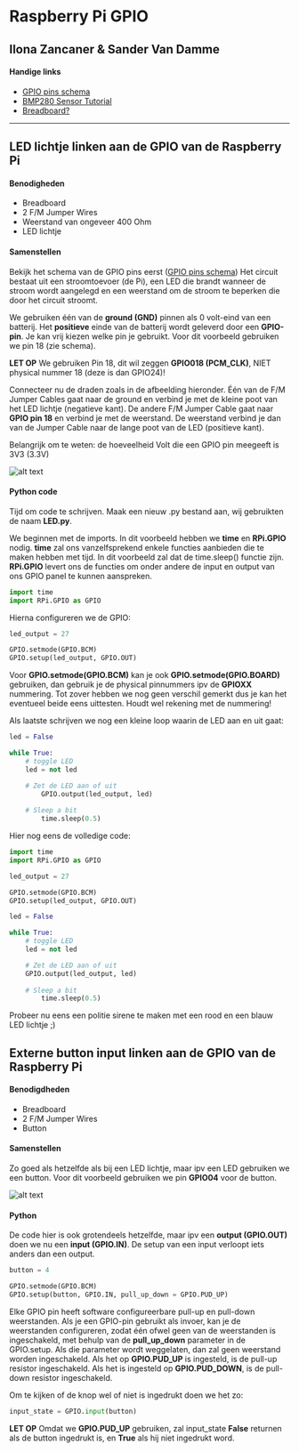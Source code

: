 # Raspberry Pi **GPIO**
## Ilona Zancaner & Sander Van Damme

#### Handige links
- [GPIO pins schema](https://i.stack.imgur.com/sVvsB.jpg)
- [BMP280 Sensor Tutorial](http://faradaysclub.com/?p=1325)
- [Breadboard?](https://cdn.shopify.com/s/files/1/0176/3274/files/Breadboard_Remarked_grande.png?15033584625641436291)

---

## LED lichtje linken aan de GPIO van de Raspberry Pi

#### Benodigheden
- Breadboard
- 2 F/M Jumper Wires
- Weerstand van ongeveer 400 Ohm
- LED lichtje

#### Samenstellen
Bekijk het schema van de GPIO pins eerst ([GPIO pins schema](https://i.stack.imgur.com/sVvsB.jpg))
Het circuit bestaat uit een stroomtoevoer (de Pi), een LED die brandt wanneer de stroom wordt aangelegd en een weerstand om de stroom te beperken die door het circuit stroomt.

We gebruiken één van de **ground (GND)** pinnen als 0 volt-eind van een batterij. Het **positieve** einde van de batterij wordt geleverd door een **GPIO-pin**.
Je kan vrij kiezen welke pin je gebruikt. Voor dit voorbeeld gebruiken we pin 18 (zie schema).

**LET OP** We gebruiken Pin 18, dit wil zeggen **GPIO018 (PCM_CLK)**, NIET physical nummer 18 (deze is dan GPIO24)!

Connecteer nu de draden zoals in de afbeelding hieronder.
Één van de F/M Jumper Cables gaat naar de ground en verbind je met de kleine poot van het LED lichtje (negatieve kant).
De andere F/M Jumper Cable gaat naar **GPIO pin 18** en verbind je met de weerstand.
De weerstand verbind je dan van de Jumper Cable naar de lange poot van de LED (positieve kant).

Belangrijk om te weten: de hoeveelheid Volt die een GPIO pin meegeeft is 3V3 (3.3V)

![alt text](https://github.com/AngryMoustache/RaspberryPi/blob/master/images/gpioledlampje.jpg "GPIO LED Lampje")

#### Python code
Tijd om code te schrijven.
Maak een nieuw .py bestand aan, wij gebruikten de naam **LED.py**.

We beginnen met de imports. In dit voorbeeld hebben we **time** en **RPi.GPIO** nodig. **time** zal ons vanzelfsprekend enkele functies aanbieden die te maken hebben met tijd. In dit voorbeeld zal dat de time.sleep() functie zijn. **RPi.GPIO** levert ons de functies om onder andere de input en output van ons GPIO panel te kunnen aanspreken.

```python
import time
import RPi.GPIO as GPIO
```

Hierna configureren we de GPIO:
```python
led_output = 27

GPIO.setmode(GPIO.BCM)
GPIO.setup(led_output, GPIO.OUT)
```
Voor **GPIO.setmode(GPIO.BCM)** kan je ook **GPIO.setmode(GPIO.BOARD)** gebruiken, dan gebruik je de physical pinnummers ipv de **GPIOXX** nummering. Tot zover hebben we nog geen verschil gemerkt dus je kan het eventueel beide eens uittesten. Houdt wel rekening met de nummering!

Als laatste schrijven we nog een kleine loop waarin de LED aan en uit gaat:
```python
led = False

while True:
	# toggle LED
	led = not led

	# Zet de LED aan of uit
    	GPIO.output(led_output, led)
    
	# Sleep a bit
    	time.sleep(0.5)
```

Hier nog eens de volledige code:
```python
import time
import RPi.GPIO as GPIO

led_output = 27

GPIO.setmode(GPIO.BCM)
GPIO.setup(led_output, GPIO.OUT)

led = False

while True:
	# toggle LED
	led = not led

	# Zet de LED aan of uit
   	GPIO.output(led_output, led)
    
	# Sleep a bit
    	time.sleep(0.5)
```

Probeer nu eens een politie sirene te maken met een rood en een blauw LED lichtje ;)

## Externe button input linken aan de GPIO van de Raspberry Pi

#### Benodigdheden
- Breadboard
- 2 F/M Jumper Wires
- Button

#### Samenstellen
Zo goed als hetzelfde als bij een LED lichtje, maar ipv een LED gebruiken we een button.
Voor dit voorbeeld gebruiken we pin **GPIO04** voor de button.

![alt text](http://razzpisampler.oreilly.com/images/rpck_1102.png "Button")

#### Python
De code hier is ook grotendeels hetzelfde, maar ipv een **output (GPIO.OUT)** doen we nu een **input (GPIO.IN)**.
De setup van een input verloopt iets anders dan een output.
```python
button = 4

GPIO.setmode(GPIO.BCM)
GPIO.setup(button, GPIO.IN, pull_up_down = GPIO.PUD_UP)
```
Elke GPIO pin heeft software configureerbare pull-up en pull-down weerstanden. Als je een GPIO-pin gebruikt als invoer, kan je de weerstanden configureren, zodat één ofwel geen van de weerstanden is ingeschakeld, met behulp van de **pull_up_down** parameter in de GPIO.setup. Als die parameter wordt weggelaten, dan zal geen weerstand worden ingeschakeld. Als het op **GPIO.PUD_UP** is ingesteld, is de pull-up resistor ingeschakeld. Als het is ingesteld op **GPIO.PUD_DOWN**, is de pull-down resistor ingeschakeld.

Om te kijken of de knop wel of niet is ingedrukt doen we het zo:
```python
input_state = GPIO.input(button)
```

**LET OP** Omdat we **GPIO.PUD_UP** gebruiken, zal input_state **False** returnen als de button ingedrukt is, en **True** als hij niet ingedrukt word.
